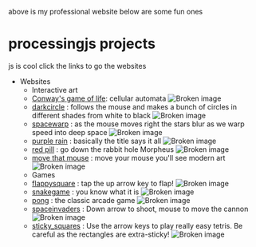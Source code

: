 above is my professional website below are some fun ones
# processingjs projects
js is cool
click the links to go the websites
* Websites
  + Interactive art
  * [Conway's game of life](https://docfate111.github.io/p5js/conway/site.html): cellular automata
  ![Broken image](https://docfate111.github.io/images/conway.png)
  * [darkcircle](https://docfate111.github.io/p5js/circles/index.html) : follows the mouse and makes a bunch of circles in different shades from white to black
  ![Broken image](https://docfate111.github.io/images/circles.png)
  * [spacewarp](https://docfate111.github.io/p5js/spacewarp/site.html) : as the mouse moves right the stars blur as we warp speed into deep space
  ![Broken image](https://docfate111.github.io/images/spacewarp.png)
  * [purple rain](https://docfate111.github.io/p5js/purplerain/index.html) : basically the title says it all
  ![Broken image](https://docfate111.github.io/images/purple.png)
   * [red pill](https://docfate111.github.io/p5js/matrix/index.html) : go down the rabbit hole Morpheus
  ![Broken image](https://docfate111.github.io/images/matrix.png)
  * [move that mouse](https://docfate111.github.io/p5js/morecircles/index.html) : move your mouse you'll see modern art
  ![Broken image](https://docfate111.github.io/images/colors.png) 
  + Games
   * [flappysquare](https://docfate111.github.io/p5js/flappysquare/index.html) : tap the up arrow key to flap!
   ![Broken image](https://docfate111.github.io/images/flap.png)
   * [snakegame](https://docfate111.github.io/p5js/snakegame/index.html) : you know what it is
  ![Broken image](https://docfate111.github.io/images/snake.png)
    * [pong](https://docfate111.github.io/p5js/pong/index.html) : the classic arcade game
  ![Broken image](https://docfate111.github.io/images/pong.png)
  * [spaceinvaders](https://docfate111.github.io/p5js/spaceinvaders/index.html) : Down arrow to shoot, mouse to move the cannon
  ![Broken image](https://docfate111.github.io/images/invade.png) 
   * [sticky_squares](https://docfate111.github.io/p5js/stickysquares/index.html) : Use the arrow keys to play really easy tetris. Be careful as the rectangles are extra-sticky!
  ![Broken image](https://docfate111.github.io/images/sticky.png) 
  
